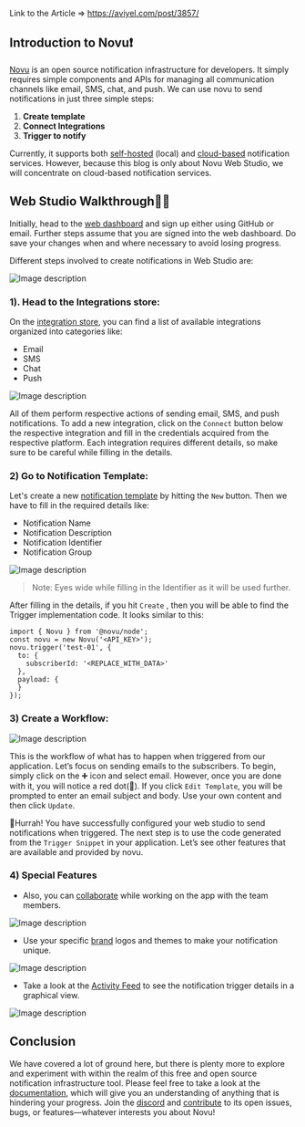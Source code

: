Link to the Article => https://aviyel.com/post/3857/

## Introduction to Novu❗

[Novu](https://novu.co/) is an open source notification infrastructure for developers. It simply requires simple components and APIs for managing all communication channels like email, SMS, chat, and push. We can use novu to send notifications in just three simple steps:

1. **Create template**
2. **Connect Integrations**
3. **Trigger to notify**

Currently, it supports both [self-hosted](https://docs.novu.co/overview/docker-deploy/) (local) and [cloud-based](https://web.novu.co/templates) notification services. However, because this blog is only about Novu Web Studio, we will concentrate on cloud-based notification services.

## Web Studio Walkthrough🚶🏼

Initially, head to the [web dashboard](https://web.novu.co/templates) and sign up either using GitHub or email. Further steps assume that you are signed into the web dashboard. Do save your changes when and where necessary to avoid losing progress.

Different steps involved to create notifications in Web Studio are:


![Image description](https://dev-to-uploads.s3.amazonaws.com/uploads/articles/kqrov9zhngyxdg1e6iw8.png)



### 1). Head to the Integrations store:

On the [integration store](https://web.novu.co/integrations), you can find a list of available integrations organized into categories like:

- Email
- SMS
- Chat
- Push
    

![Image description](https://dev-to-uploads.s3.amazonaws.com/uploads/articles/9gpqf74diufqkok60a2y.png)



All of them perform respective actions of sending email, SMS, and push notifications. To add a new integration, click on the `Connect` button below the respective integration and fill in the credentials acquired from the respective platform. Each integration requires different details, so make sure to be careful while filling in the details.

### 2) Go to Notification Template:

Let's create a new [notification template](https://web.novu.co/templates) by hitting the `New` button. Then we have to fill in the required details like:

- Notification Name
- Notification Description
- Notification Identifier
- Notification Group


![Image description](https://dev-to-uploads.s3.amazonaws.com/uploads/articles/axdut1qrsfehygf22kno.png)



> Note: Eyes wide while filling in the Identifier as it will be used further.
> 

After filling in the details, if you hit `Create` , then you will be able to find the Trigger implementation code. It looks similar to this:


```
import { Novu } from '@novu/node';
const novu = new Novu('<API_KEY>');
novu.trigger('test-01', {
  to: {
    subscriberId: '<REPLACE_WITH_DATA>'
  },
  payload: {
  }
});
```

### 3) Create a Workflow:


![Image description](https://dev-to-uploads.s3.amazonaws.com/uploads/articles/19npcbapwrizflrg9mif.png)



This is the workflow of what has to happen when triggered from our application. Let’s focus on sending emails to the subscribers. To begin, simply click on the ➕ icon and select email. However, once you are done with it, you will notice a red dot(🛑). If you click `Edit Template`, you will be prompted to enter an email subject and body. Use your own content and then click `Update`.

🎉Hurrah! You have successfully configured your web studio to send notifications when triggered. The next step is to use the code generated from the `Trigger Snippet` in your application. Let’s see other features that are available and provided by novu.

### 4) Special Features

- Also, you can [collaborate](https://web.novu.co/team) while working on the app with the team members.
    
    
![Image description](https://dev-to-uploads.s3.amazonaws.com/uploads/articles/o690xeo1mwkqwejx7f6q.png)


    
- Use your specific [brand](https://web.novu.co/settings) logos and themes to make your notification unique.
    
    
![Image description](https://dev-to-uploads.s3.amazonaws.com/uploads/articles/c6ggqbqlthqjjypq2wiq.png)


    
- Take a look at the [Activity Feed](https://web.novu.co/activities) to see the notification trigger details in a graphical view.
    
    
![Image description](https://dev-to-uploads.s3.amazonaws.com/uploads/articles/3xxrhdhqtoz9m1uvdomm.png)


## Conclusion

We have covered a lot of ground here, but there is plenty more to explore and experiment with within the realm of this free and open source notification infrastructure tool. Please feel free to take a look at the [documentation](https://docs.novu.co/), which will give you an understanding of anything that is hindering your progress. Join the [discord](https://discord.com/invite/9wcGSf22PM) and [contribute](https://github.com/novuhq/novu) to its open issues, bugs, or features—whatever interests you about Novu!
